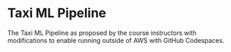 # Taxi ML Pipeline

The Taxi ML Pipeline as proposed by the course instructors with modifications to enable running outside of AWS with GitHub Codespaces.
